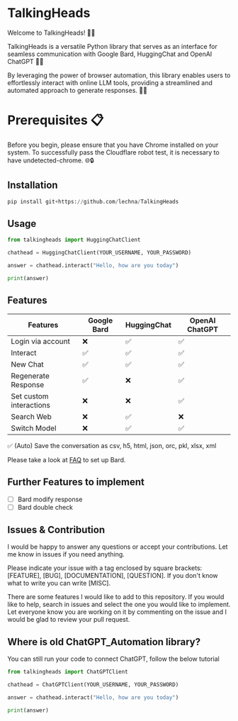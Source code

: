 # TalkingHeads
Welcome to TalkingHeads! 🤖🚀

TalkingHeads is a versatile Python library that serves as an interface for seamless communication with Google Bard, HuggingChat and OpenAI ChatGPT 🤖💬

By leveraging the power of browser automation, this library enables users to effortlessly interact with online LLM tools, providing a streamlined and automated approach to generate responses. 🚀✨

# Prerequisites 📋

Before you begin, please ensure that you have Chrome installed on your system. To successfully pass the Cloudflare robot test, it is necessary to have undetected-chrome. 🌐🔒

## Installation

```python
pip install git+https://github.com/lechna/TalkingHeads
```

## Usage

```python
from talkingheads import HuggingChatClient

chathead = HuggingChatClient(YOUR_USERNAME, YOUR_PASSWORD)

answer = chathead.interact("Hello, how are you today")

print(answer)
```

## Features

Features | Google Bard | HuggingChat | OpenAI ChatGPT |
|----------|----------|----------|----------|
Login via account | ❌ | ✅ | ✅ |
Interact | ✅ | ✅ | ✅ |
New Chat | ✅ | ✅ | ✅ |
Regenerate Response | ✅ | ❌ | ✅ |
Set custom interactions | ❌ | ❌ | ✅ |
Search Web | ❌ | ✅ | ❌ |
Switch Model | ❌ | ✅ | ✅ |

✅ (Auto) Save the conversation as csv, h5, html, json, orc, pkl, xlsx, xml

Please take a look at [FAQ](FAQ.md) to set up Bard.

## Further Features to implement

- [ ] Bard modify response
- [ ] Bard double check

## Issues & Contribution

I would be happy to answer any questions or accept your contributions. Let me know in issues if you need anything.

Please indicate your issue with a tag enclosed by square brackets: [FEATURE], [BUG], [DOCUMENTATION], [QUESTION]. If you don't know what to write you can write [MISC].

There are some features I would like to add to this repository. If you would like to help, search in issues and select the one you would like to implement. Let everyone know you are working on it by commenting on the issue and I would be glad to review your pull request.

## Where is old ChatGPT_Automation library?

You can still run your code to connect ChatGPT, follow the below tutorial


```python
from talkingheads import ChatGPTClient

chathead = ChatGPTClient(YOUR_USERNAME, YOUR_PASSWORD)

answer = chathead.interact("Hello, how are you today")

print(answer)
```
